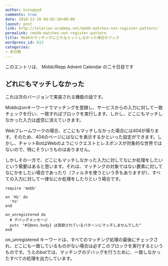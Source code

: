 ```yaml
---
author: kinoppyd
comments: true
date: 2018-12-20 08:02:18+00:00
layout: post
link: http://tolarian-academy.net/mobb-matches-not-register-pattern/
permalink: /mobb-matches-not-register-pattern
title: Mobbのマッチングにどれもヒットしなかった場合のフック
wordpress_id: 613
categories:
- 未分類
---
```


このエントリは、 Mobb/Repp Advent Calendar の二十日目です





## どれにもマッチしなかった


これは次のバージョンで実装される機能の話です。

Mobbはonキーワードでマッチングを登録し、サービスからの入力に対して一致チェックを行い、一致すればブロックを実行します。しかし、どこにもマッチしなかった入力は虚空に消えていきます。

Webフレームワークの場合、どこにもマッチしなかった場合には404が帰ります。そのため、404のページにはなにを表示するかといった設定ができます。しかし、チャットBotはWebのようにリクエストとレスポンスが対象的な世界ではないので、特にそういうものはありません。

しかしその一方で、どこにもマッチしなかった入力に対してなにか処理をしたいという需要はあると思います。それは、マッチングの対象ではない要素に対してなにかをしたい場合であったり（フィルタを使うという手もありますが）、すべての入力に対して一律なにか処理をしたりという場合です。

    
    require 'mobb'
    
    on 'Hi' do
      'Yo'
    end
    
    on_unregistered do
      # デバッグメッセージ
      puts　"#{@env.body} は登録されているパターンにマッチしませんでした"
    end


on_unregistered キーワードは、すべてのマッチング処理の最後にチェックされ、どこにも一致しているものがない場合は必ずこのブロックを実行するというものです。うえのbotでは、マッチングのデバッグを行うために、一致しなかったすべての処理を出力しています。
